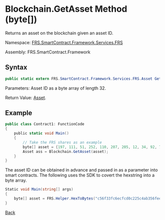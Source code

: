 # Blockchain.GetAsset Method (byte[])

Returns an asset on the blockchain given an asset ID.

Namespace: [FRS.SmartContract.Framework.Services.FRS](../../FRS.md)

Assembly: FRS.SmartContract.Framework

## Syntax

```c#
public static extern FRS.SmartContract.Framework.Services.FRS.Asset GetAsset (byte[] asset_id)
```

Parameters: Asset ID as a byte array of length 32.

Return Value: [Asset](../Asset.md).

## Example

```c#
public class Contract1: FunctionCode
{
    public static void Main()
    {
        // Take the FRS shares as an example
        byte[] asset = {197, 111, 51, 252, 110, 207, 205, 12, 34, 92, 74, 179, 86, 254, 229, 147, 144, 175, 133, 96, 190, 147, 15, 174, 190, 116, 166, 218, 255, 124, 155};
        Asset ass = Blockchain.GetAsset(asset);
    }
}
```

The asset ID can be obtained in advance and passed in as a parameter into smart contracts. The following uses the SDK to covert the hexstring into a byte array.

```c#
Static void Main(string[] args)
{
    byte[] asset = FRS.Helper.HexToBytes("c56f33fc6ecfcd0c225c4ab356fee59390af8560be0e930faebe74a6daff7c9b");
}
```



[Back](../Blockchain.md)
